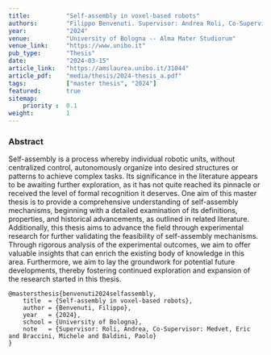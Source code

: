 ```yaml
---
title:          "Self-assembly in voxel-based robots"
authors:        "Filippo Benvenuti. Supervisor: Andrea Roli, Co-Supervisor: Eric Medvet, Michele Braccini, Paolo Baldini"
year:           "2024"
venue:          "University of Bologna -- Alma Mater Studiorum"
venue_link:     "https://www.unibo.it"
pub_type:       "Thesis"
date:           "2024-03-15"
article_link:   "https://amslaurea.unibo.it/31044"
article_pdf:    "media/thesis/2024-thesis_a.pdf"
tags:           ["master thesis", "2024"]
featured:       true
sitemap:
    priority :  0.1
weight:         1
---
```


### Abstract

Self-assembly is a process whereby individual robotic units, without centralized control, autonomously organize into desired structures or patterns to achieve complex tasks. Its significance in the literature appears to be awaiting further exploration, as it has not quite reached its pinnacle or received the level of formal recognition it deserves. One aim of this master thesis is to provide a comprehensive understanding of self-assembly mechanisms, beginning with a detailed examination of its definitions, properties, and historical advancements, as outlined in related literature. Additionally, this thesis aims to advance the field through experimental research for further validating the feasibility of self-assembly mechanisms. Through rigorous analysis of the experimental outcomes, we aim to offer valuable insights that can enrich the existing body of knowledge in this area. Furthermore, we aim to lay the groundwork for potential future developments, thereby fostering continued exploration and expansion of the research started in this thesis.

```
@mastersthesis{benvenuti2024selfassembly,
    title  = {Self-assembly in voxel-based robots},
    author = {Benvenuti, Filippo},
    year   = {2024},
    school = {University of Bologna},
    note   = {Supervisor: Roli, Andrea, Co-Supervisor: Medvet, Eric and Braccini, Michele and Baldini, Paolo}
}
```
